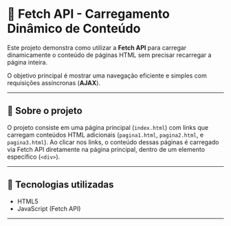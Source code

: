 # 🔗 Fetch API - Carregamento Dinâmico de Conteúdo

Este projeto demonstra como utilizar a **Fetch API** para carregar dinamicamente o conteúdo de páginas HTML sem precisar recarregar a página inteira.

O objetivo principal é mostrar uma navegação eficiente e simples com requisições assíncronas (**AJAX**).

---

## 📌 Sobre o projeto

O projeto consiste em uma página principal (`index.html`) com links que carregam conteúdos HTML adicionais (`pagina1.html`, `pagina2.html`, e `pagina3.html`). Ao clicar nos links, o conteúdo dessas páginas é carregado via Fetch API diretamente na página principal, dentro de um elemento específico (`<div>`).

---

## 🚀 Tecnologias utilizadas

- HTML5
- JavaScript (Fetch API)

---


